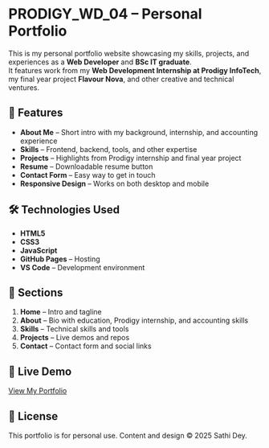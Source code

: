# PRODIGY_WD_04 – Personal Portfolio

This is my personal portfolio website showcasing my skills, projects, and experiences as a **Web Developer** and **BSc IT graduate**.  
It features work from my **Web Development Internship at Prodigy InfoTech**, my final year project **Flavour Nova**, and other creative and technical ventures.

## 🌟 Features
- **About Me** – Short intro with my background, internship, and accounting experience
- **Skills** – Frontend, backend, tools, and other expertise
- **Projects** – Highlights from Prodigy internship and final year project
- **Resume** – Downloadable resume button
- **Contact Form** – Easy way to get in touch
- **Responsive Design** – Works on both desktop and mobile

## 🛠 Technologies Used
- **HTML5**
- **CSS3**
- **JavaScript**
- **GitHub Pages** – Hosting
- **VS Code** – Development environment

## 📂 Sections
1. **Home** – Intro and tagline
2. **About** – Bio with education, Prodigy internship, and accounting skills
3. **Skills** – Technical skills and tools
4. **Projects** – Live demos and repos
5. **Contact** – Contact form and social links

## 🔗 Live Demo
[View My Portfolio](https://yourusername.github.io/PRODIGY_WD_04/)

## 📜 License
This portfolio is for personal use. Content and design © 2025 Sathi Dey.
